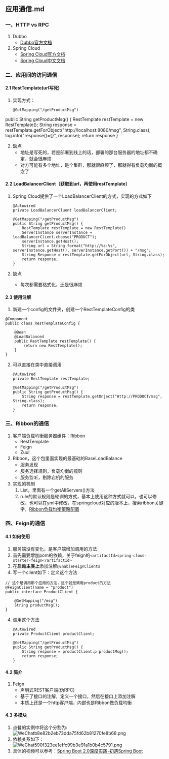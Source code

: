 ## 应用通信.md


### 一、HTTP vs RPC
1. Dubbo
	* [Dubbo官方文档](http://dubbo.apache.org/zh-cn/docs/user/quick-start.html)
2. Spring Cloud
	* [Spring Cloud官方文档](https://spring.io/projects/spring-cloud)
	* [Spring Cloud中文文档](https://www.springcloud.cc/spring-cloud-dalston.html)

### 二、应用间的访问通信
#### 2.1 RestTemplate(url写死)
1. 实现方式：

	```
	@GetMapping("/getProductMsg")
public String getProductMsg() {
		RestTemplate restTemplate = new RestTemplate();
		String response = restTemplate.getForObject("http://localhost:8080/msg", String.class);
		log.info("response()={}", response);
		return response
	}
	```

2. 缺点
	* 地址是写死的，若是部署到线上的话，部署的那台服务器的地址都不确定，就会很麻烦
	* 对方可能有多个地址，是个集群，那就很麻烦了，那就得有负载均衡的概念了

#### 2.2 LoadBalancerClient（获取到url，再使用restTemplate）
1. Spring Cloud提供了一个LoadBalancerClient的方式，实现的方式如下

	```
	@Autowired
	private LoadBalancerCluent loadBalancerClient;
	
	@GetMapping("/getProductMsg")
	public String getProductMsg() {
		RestTemplate restTemplate = new RestTemplate()
		ServerInstance serverInstance = loadBalancerClient.choose("PRODUCT");
		serverInstance.getHost();
		String url = String.format("http://%s:%s", serverInstance.getHost(), serverInstance.getPort()) + "/msg";
		String Response = restTemplate.getForObject(url, String.class);
		return response;
	}
	```
2. 缺点
	* 每次都需要格式化，还是很麻烦

#### 2.3 使用注解
1. 新建一个config的文件夹，创建一个RestTemplateConfig的类

```
@Component
public class RestTemplateConfig {
	
	@Bean
	@LoadBalanced
	public RestTemplate restTemplate() {
		return new RestTemplate();
	}
}
```

2. 可以直接在类中直接调用

	```
	@Autowired
	private RestTemplate restTemplate;
		
	@GetMapping("/getProductMsg")
	public String getProductMsg() {
		String response = restTemplate.getOnject("Http://PRODUCT/msg", String.class);
		return response;
	}
	
	```
	
### 三、Ribbon的通信
1. 客户端负载均衡服务器组件：Ribbon
	* RestTemplate
	* Feign
	* Zuul
2. Ribbon，这个包里面实现的最基础的BaseLoadBalance
	* 服务发现
	* 服务选择规则，负载均衡的规则
	* 服务监听，剔除宕机的服务
3. 实现的机制
	1. List<Server>，里面有一个getAllServers()方法
	2. rule的默认规则是轮训的方式，基本上使用这种方式就可以，也可以修改，也可以在yml中修改，在springcloud对应的版本上，搜索ribbon关键字，[Ribbon负载均衡策略配置](https://blog.csdn.net/rickiyeat/article/details/64918756)

### 四、Feign的通信
#### 4.1 如何使用
1. 服务端没有变化，是客户端增加调用的方法
1. 首先需要增加pom的依赖，关于feign的`<artifactId>spring-cloud-starter-feign</artifactId>`
2. 在**启动主类上**添加注解`@EnableFeignClients`
3. 写一个client如下：定义这个方法

```
// 这个是调用那个应用的方法，这个就是调用product的方法
@FeignClient(name = "product")
public interface ProductClient {
	
	@GetMapping("/msg")
	String productMsg();
}
```

4. 调用这个方法

	```
	@Autowired
	private ProductClient productClient;
		
	@GetMapping("/getProductMsg")
	public String getProductMsg() {
		String response = productClient.p productMsg();
		return response;
	}
	
	```

#### 4.2 简介
1. Feign
	* 声明式REST客户端(伪RPC)
	* 基于了接口的注解，定义一个接口，然后在接口上添加注解
	* 本质上还是一个http客户端，内部也是Ribbon做负载均衡
	
	
#### 4.3 多模块
1. 点餐的实例中将这个分割为:<br/>![WeChatb8e82b2eb73dda75fd62b81270fe8b68.png](https://i.loli.net/2019/09/09/IMXpyHhSYFO5swN.png)
2. 依赖关系如下：<br/>![WeChat590f323ee1effc99b3e91a1b0b4c5791.png](https://i.loli.net/2019/09/09/3THvkc6fuYBSLwQ.png)
3. 具体的视频可以参考：[Spring Boot 2.0深度实践-初遇Spring Boot](https://www.imooc.com/learn/933)

	
	
	
	
	
	
	
	
	
	
	
	
	
	
	
	
